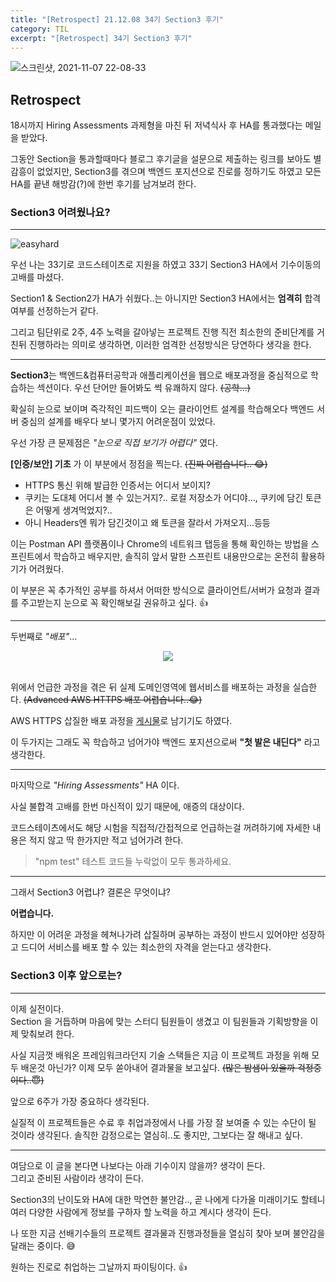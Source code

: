 ```yaml
---
title: "[Retrospect] 21.12.08 34기 Section3 후기"
category: TIL
excerpt: "[Retrospect] 34기 Section3 후기"
---
```


![스크린샷, 2021-11-07 22-08-33](https://user-images.githubusercontent.com/83164003/140646268-d8056c13-e7ee-4ea5-8e15-e282a26f6a0d.png)

## Retrospect

18시까지 Hiring Assessments 과제형을 마친 뒤 저녁식사 후 HA를 통과했다는 메일을 받았다. 

그동안 Section을 통과할때마다 블로그 후기글을 설문으로 제출하는 링크를 보아도 별 감흥이 없었지만, Section3를 겪으며 백엔드 포지션으로 진로를 정하기도 하였고 모든 HA를 끝낸 해방감(?)에 한번 후기를 남겨보려 한다.

### Section3 어려웠나요?
---
![easyhard](https://user-images.githubusercontent.com/83164003/145323347-861351cd-23b9-4d2c-860c-a9e7234a596e.png)


우선 나는 33기로 코드스테이츠로 지원을 하였고 33기 Section3 HA에서 기수이동의 고배를 마셨다.

Section1 & Section2가 HA가 쉬웠다..는 아니지만 Section3 HA에서는 **엄격히** 합격 여부를 선정하는거 같다.

그리고 팀단위로 2주, 4주 노력을 갈아넣는 프로젝트 진행 직전 최소한의 준비단계를 거친뒤 진행하라는 의미로 생각하면, 이러한 엄격한 선정방식은 당연하다 생각을 한다. 

---
**Section3**는 백엔드&컴퓨터공학과 애플리케이션을 웹으로 배포과정을 중심적으로 학습하는 섹션이다. 우선 단어만 들어봐도 썩 유쾌하지 않다. ~~(공학...)~~ 

확실히 눈으로 보이며 즉각적인 피드백이 오는 클라이언트 설계를 학습해오다 백엔드 서버 중심의 설계를 배우다 보니 몇가지 어려운점이 있었다.

우선 가장 큰 문제점은 *"눈으로 직접 보기가 어렵다"* 였다.

**[인증/보안] 기초** 가 이 부분에서 정점을 찍는다. ~~(진짜 어렵습니다.. 😂)~~

- HTTPS 통신 위해 발급한 인증서는 어디서 보이지?
- 쿠키는 도대체 어디서 볼 수 있는거지?.. 로컬 저장소가 어디야..., 쿠키에 담긴 토큰은 어떻게 생겨먹었지?..
- 아니 Headers엔 뭐가 담긴것이고 왜 토큰을 잘라서 가져오지...등등

이는 Postman API 플랫폼이나 Chrome의 네트워크 탭등을 통해 확인하는 방법을 스프린트에서 학습하고 배우지만, 솔직히 앞서 말한 스프린트 내용만으로는 온전히 활용하기가 어려웠다. 

이 부분은 꼭 추가적인 공부를 하셔서 어떠한 방식으로 클라이언트/서버가 요청과 결과를 주고받는지 눈으로 꼭 확인해보길 권유하고 싶다.  👍

---
두번째로 *"배포"*...

<center><img src="https://user-images.githubusercontent.com/83164003/145323400-e3203fa4-b592-4032-9919-1c9b3262306a.png"/></center><br>

위에서 언급한 과정을 겪은 뒤 실제 도메인영역에 웹서비스를 배포하는 과정을 실습한다. ~~(Advanced AWS HTTPS 배포 어렵습니다..😂)~~

AWS HTTPS 삽질한 배포 과정을 <a href="https://jh8459.github.io/til/21.11.26.til/" target="_blank">게시물</a>로 남기기도 하였다.

이 두가지는 그래도 꼭 학습하고 넘어가야 백엔드 포지션으로써 **"첫 발은 내딘다"** 라고 생각한다.

---
마지막으로 *"Hiring Assessments"* HA 이다.

사실 불합격 고배를 한번 마신적이 있기 때문에, 애증의 대상이다.

코드스테이츠에서도 해당 시험을 직접적/간접적으로 언급하는걸 꺼려하기에 자세한 내용은 적지 않고 딱 한가지만 적고 넘어가려 한다.

> "npm test" 테스트 코드들 누락없이 모두 통과하세요.

---
그래서 Section3 어렵냐? 결론은 무엇이냐?

 **어렵습니다.**

하지만 이 어려운 과정을 헤쳐나가려 삽질하며 공부하는 과정이 반드시 있어야만 성장하고 드디어 서비스를 배포 할 수 있는 최소한의 자격을 얻는다고 생각한다.


### Section3 이후 앞으로는?
---
이제 실전이다.<br>
Section 을 거듭하며 마음에 맞는 스터디 팀원들이 생겼고 이 팀원들과 기획방향을 이제 맞춰보려 한다. 

사실 지금껏 배워온 프레임워크라던지 기술 스택들은 지금 이 프로젝트 과정을 위해 모두 배운것 아닌가? 이제 모두 쏟아내어 결과물을 보고싶다. ~~(많은 밤샘이 있을까 걱정중이다..😇)~~

앞으로 6주가 가장 중요하다 생각된다. 

실질적 이 프로젝트들은 수료 후 취업과정에서 나를 가장 잘 보여줄 수 있는 수단이 될 것이라 생각된다. 솔직한 감정으로는 열심히..도 좋지만, 그보다는 잘 해내고 싶다.

---
여담으로 이 글을 본다면 나보다는 아래 기수이지 않을까? 생각이 든다.<br>
그리고 준비된 사람이라 생각이 든다. 

Section3의 난이도와 HA에 대한 막연한 불안감..,  곧 나에게 다가올 미래이기도 할테니 여러 다양한 사람에게 정보를 구하자 할 노력을 하고 계시다 생각이 든다.

나 또한 지금 선배기수들의 프로젝트 결과물과 진행과정들을 열심히 찾아 보며 불안감을 달래는 중이다. 😅

원하는 진로로 취업하는 그날까지 파이팅이다. 👍
